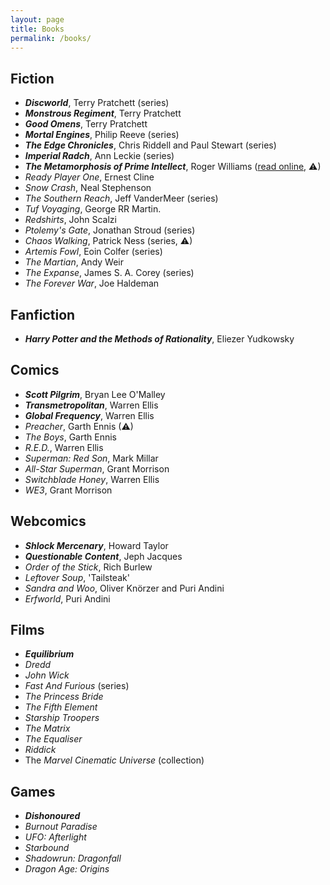 ```yaml
---
layout: page
title: Books
permalink: /books/
---
```


## Fiction

- _**Discworld**_, Terry Pratchett (series)
- _**Monstrous Regiment**_, Terry Pratchett
- _**Good Omens**_, Terry Pratchett
- _**Mortal Engines**_, Philip Reeve (series)
- _**The Edge Chronicles**_, Chris Riddell and Paul Stewart (series)
- _**Imperial Radch**_, Ann Leckie (series)
- _**The Metamorphosis of Prime Intellect**_, Roger Williams ([read online][PI], &#9888;)
- _Ready Player One_, Ernest Cline
- _Snow Crash_, Neal Stephenson
- _The Southern Reach_, Jeff VanderMeer (series)
- _Tuf Voyaging_, George RR Martin.
- _Redshirts_, John Scalzi
- _Ptolemy's Gate_, Jonathan Stroud (series)
- _Chaos Walking_, Patrick Ness (series, &#9888;)
- _Artemis Fowl_, Eoin Colfer (series)
- _The Martian_, Andy Weir
- _The Expanse_, James S. A. Corey (series)
- _The Forever War_, Joe Haldeman

## Fanfiction

- _**Harry Potter and the Methods of Rationality**_, Eliezer Yudkowsky

## Comics

- _**Scott Pilgrim**_, Bryan Lee O'Malley
- _**Transmetropolitan**_, Warren Ellis
- _**Global Frequency**_, Warren Ellis
- _Preacher_, Garth Ennis (&#9888;)
- _The Boys_,  Garth Ennis
- _R.E.D._, Warren Ellis
- _Superman: Red Son_, Mark Millar
- _All-Star Superman_, Grant Morrison
- _Switchblade Honey_, Warren Ellis
- _WE3_, Grant Morrison

## Webcomics

- _**Shlock Mercenary**_, Howard Taylor
- _**Questionable Content**_, Jeph Jacques
- _Order of the Stick_, Rich Burlew
- _Leftover Soup_, 'Tailsteak'
- _Sandra and Woo_, Oliver Knörzer and Puri Andini
- _Erfworld_, Puri Andini

## Films

- _**Equilibrium**_
- _Dredd_
- _John Wick_
- _Fast And Furious_ (series)
- _The Princess Bride_
- _The Fifth Element_
- _Starship Troopers_
- _The Matrix_
- _The Equaliser_
- _Riddick_
- The _Marvel Cinematic Universe_ (collection)

## Games

- _**Dishonoured**_
- _Burnout Paradise_
- _UFO: Afterlight_
- _Starbound_
- _Shadowrun: Dragonfall_
- _Dragon Age: Origins_

[PI]: http://localroger.com/prime-intellect/
